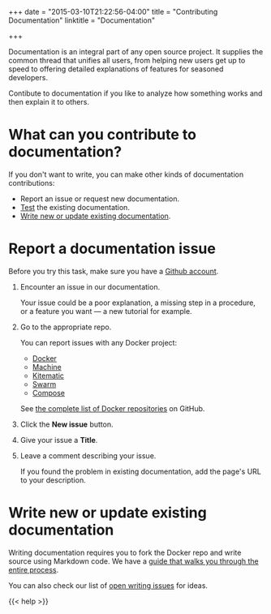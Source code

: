 +++
date = "2015-03-10T21:22:56-04:00"
title = "Contributing Documentation"
linktitle = "Documentation"


+++

Documentation is an integral part of any open source project.  It supplies the
common thread that unifies all users, from helping new users get up to speed to
offering detailed explanations of features for seasoned developers.

Contibute to documentation if you like to analyze how something works and then
explain it to others.  

# What can you contribute to documentation?

If you don't want to write, you can make other kinds of documentation
contributions:

* Report an issue or request new documentation.  
* <a href="/contributing/tests/#test-the-docker-documentation"
target="_blank">Test</a> the existing documentation.
* <a
href="/contributing/tests/#write-new-or-update-existing-documentation">Write new
or update existing documentation</a>.


# Report a documentation issue

Before you try this task, make sure you have a <a href="https://github.com"
target="_blank">Github account</a>.

1.  Encounter an issue in our documentation.

	Your issue could be a poor explanation, a missing step in a procedure, or a
	feature you want &mdash; a new tutorial for example.

2.  Go to the appropriate repo.
	
	You can report issues with any Docker project:
	
	* <a href="http://goo.gl/HZ25kq" target="_blank">Docker</a>
	* <a href="https://github.com/docker/machine/issues" target="_blank">Machine</a>
	* <a href="https://github.com/kitematic/kitematic/issues" target="_blank">Kitematic</a>
	* <a href="https://github.com/docker/swarm/users" target="_blank">Swarm</a>
	* <a href="https://github.com/docker/compose/issues" target="_blank">Compose</a>
	
	See <a href="https://github.com/docker" target="_blank">the complete list of
	Docker repositories</a> on GitHub.
	
3.  Click the **New issue** button.

4.  Give your issue a **Title**.

5.  Leave a comment describing your issue.

	If you found the problem in existing documentation, add the page's URL to your
	description.
	

# Write new or update existing documentation

Writing documentation requires you to fork the Docker repo and write source
using Markdown code.  We have a <a href="http://docs.docker.com/project">guide
that walks you through the entire process</a>.

You can also check our list of <a href="http://goo.gl/BqbsS4"
target="_blank">open writing issues</a> for ideas.

{{< help >}}
